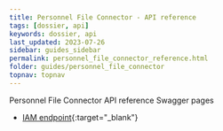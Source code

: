 ```yaml
---
title: Personnel File Connector - API reference
tags: [dossier, api]
keywords: dossier, api
last_updated: 2023-07-26
sidebar: guides_sidebar
permalink: personnel_file_connector_reference.html
folder: guides/personnel_file_connector
topnav: topnav
---
```


Personnel File Connector  API reference
Swagger pages
- [IAM endpoint](https://vr-api-integration.github.io/youforce-api-Swagger-ui/IAM.html){:target="\_blank"}
